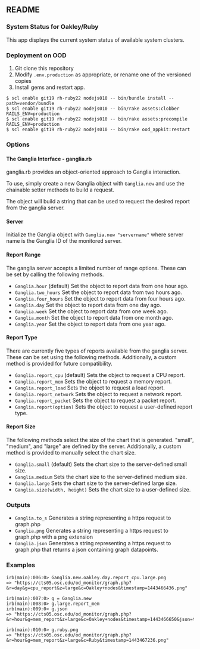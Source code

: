 ## README

### System Status for Oakley/Ruby

This app displays the current system status of available system clusters.

### Deployment on OOD

1. Git clone this repository
2. Modify `.env.production` as appropriate, or rename one of the versioned copies
3. Install gems and restart app.

```
$ scl enable git19 rh-ruby22 nodejs010 -- bin/bundle install --path=vendor/bundle
$ scl enable git19 rh-ruby22 nodejs010 -- bin/rake assets:clobber RAILS_ENV=production
$ scl enable git19 rh-ruby22 nodejs010 -- bin/rake assets:precompile RAILS_ENV=production
$ scl enable git19 rh-ruby22 nodejs010 -- bin/rake ood_appkit:restart
```

### Options

#### The Ganglia Interface - ganglia.rb

ganglia.rb provides an object-oriented approach to Ganglia interaction.

To use, simply create a new Ganglia object with `Ganglia.new` and use the chainable setter methods to build a request.

The object will build a string that can be used to request the desired report from the ganglia server.

#### Server

Initialize the Ganglia object with `Ganglia.new "servername"` where server name is the Ganglia ID of the monitored server.  

#### Report Range

The ganglia server accepts a limited number of range options. These can be set by calling the following methods.

* `Ganglia.hour` (default) Set the object to report data from one hour ago.
* `Ganglia.two_hours` Set the object to report data from two hours ago.
* `Ganglia.four_hours` Set the object to report data from four hours ago.
* `Ganglia.day` Set the object to report data from one day ago.
* `Ganglia.week` Set the object to report data from one week ago.
* `Ganglia.month` Set the object to report data from one month ago.
* `Ganglia.year` Set the object to report data from one year ago.

#### Report Type

There are currently five types of reports available from the ganglia server. These can be set using the following methods.
Additionally, a custom method is provided for future compatibility.

* `Ganglia.report_cpu` (default) Sets the object to request a CPU report.
* `Ganglia.report_mem` Sets the object to request a memory report.
* `Ganglia.report_load` Sets the object to request a load report.
* `Ganglia.report_network` Sets the object to request a network report.
* `Ganglia.report_packet` Sets the object to request a packet report.
* `Ganglia.report(option)` Sets the object to request a user-defined report type.

#### Report Size

The following methods select the size of the chart that is generated. "small", "medium", and "large" are defined by the server.
Additionally, a custom method is provided to manually select the chart size.

* `Ganglia.small` (default) Sets the chart size to the server-defined small size.
* `Ganglia.medium` Sets the chart size to the server-defined medium size.
* `Ganglia.large` Sets the chart size to the server-defined large size.
* `Ganglia.size(width, height)` Sets the chart size to a user-defined size.

### Outputs

* `Ganglia.to_s` Generates a string representing a https request to graph.php
* `Ganglia.png` Generates a string representing a https request to graph.php with a png extension
* `Ganglia.json` Generates a string representing a https request to graph.php that returns a json containing graph datapoints.

### Examples

    irb(main):006:0> Ganglia.new.oakley.day.report_cpu.large.png
    => "https://cts05.osc.edu/od_monitor/graph.php?&r=day&g=cpu_report&z=large&c=Oakley+nodes&timestamp=1443466436.png"

    irb(main):007:0> g = Ganglia.new
    irb(main):008:0> g.large.report_mem
    irb(main):009:0> g.json
    => "https://cts05.osc.edu/od_monitor/graph.php?&r=hour&g=mem_report&z=large&c=Oakley+nodes&timestamp=1443466650&json=true"

    irb(main):010:0> g.ruby.png
    => "https://cts05.osc.edu/od_monitor/graph.php?&r=hour&g=mem_report&z=large&c=Ruby&timestamp=1443467236.png"

